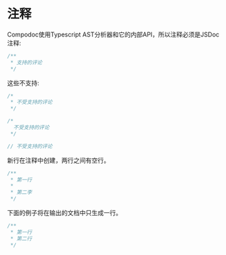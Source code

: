# 注释

Compodoc使用Typescript AST分析器和它的内部API，所以注释必须是JSDoc注释:

```js
/**
 * 支持的评论
 */
```

这些不支持:

```js
/*
 * 不受支持的评论
 */

/*
  不受支持的评论
 */

// 不受支持的评论
```

新行在注释中创建，两行之间有空行。

```js
/**
 * 第一行
 *
 * 第二李
 */
```

下面的例子将在输出的文档中只生成一行。

```js
/**
 * 第一行
 * 第二行
 */
```